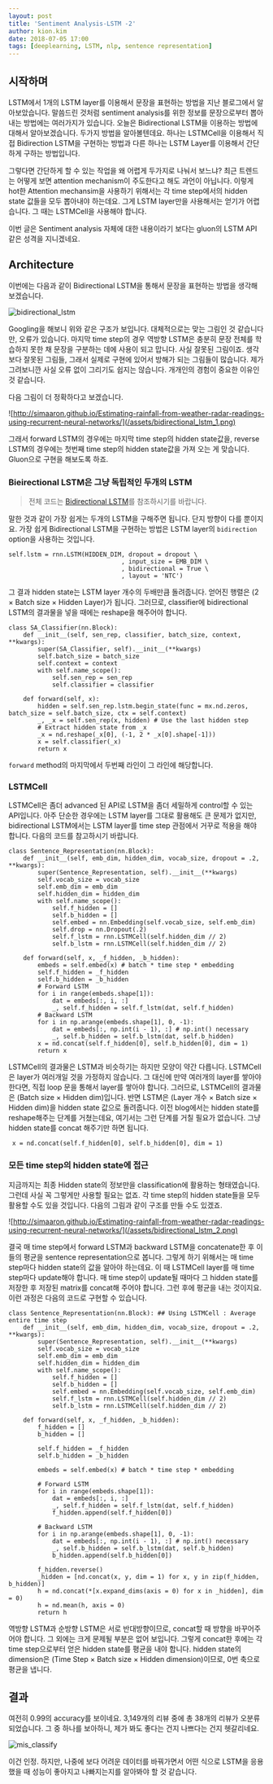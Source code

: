 ```yaml
---
layout: post
title: 'Sentiment Analysis-LSTM -2'
author: kion.kim
date: 2018-07-05 17:00
tags: [deeplearning, LSTM, nlp, sentence representation]
---
```


## 시작하며

LSTM에서 1개의 LSTM layer를 이용해서 문장을 표현하는 방법을 지난 블로그에서 알아보았습니다. 말씀드린 것처럼 sentiment analysis를 위한 정보를 문장으로부터 뽑아내는 방법에는 여러가지가 있습니다. 오늘은 Bidirectional LSTM을 이용하는 방법에 대해서 알아보겠습니다. 두가지 방법을 알아볼텐데요. 하나는 LSTMCell을 이용해서 직접 Bidirection LSTM을 구현하는 방법과 다른 하나는 LSTM Layer를 이용해서 간단하게 구하는 방법입니다.

그렇다면 간단하게 할 수 있는 작업을 왜 어렵게 두가지로 나눠서 보느냐? 최근 트렌드는 어떻게 보면 attention mechanism이 주도한다고 해도 과언이 아닙니다. 이렇게 hot한 Attention mechansim을 사용하기 위해서는 각 time step에서의 hidden state 값들을 모두 뽑아내야 하는데요. 그게 LSTM layer만을 사용해서는 얻기가 어렵습니다. 그 때는 LSTMCell을 사용해야 합니다.

이번 글은 Sentiment analysis 자체에 대한 내용이라기 보다는 gluon의 LSTM API 같은 성격을 지니겠네요.


## Architecture

이번에는 다음과 같이 Bidirectional LSTM을 통해서 문장을 표현하는 방법을 생각해 보겠습니다.

![bidirectional_lstm](/assets/bidirectional_lstm.jpeg)

Googling을 해보니 위와 같은 구조가 보입니다. 대체적으로는 맞는 그림인 것 같습니다만, 오류가 있습니다. 마지막 time step의 경우 역방향 LSTM은 충분히 문장 전체를 학습하지 못한 채 문장을 구분하는 데에 사용이 되고 맙니다. 사실 잘못된 그림이죠. 생각보다 잘못된 그림들, 그래서 실제로 구현에 있어서 방해가 되는 그림들이 많습니다. 제가 그려보니깐 사실 오류 없이 그리기도 쉽지는 않습니다. 개개인의 경험이 중요한 이유인 것 같습니다.

다음 그림이 더 정확하다고 보겠습니다.

![http://simaaron.github.io/Estimating-rainfall-from-weather-radar-readings-using-recurrent-neural-networks/](/assets/bidirectional_lstm_1.png)

그래서 forward LSTM의 경우에는 마지막 time step의 hidden state값을, reverse LSTM의 경우에는 첫번째 time step의 hidden state값을 가져 오는 게 맞습니다. Gluon으로 구현을 해보도록 하죠.


### Bieirectional LSTM은 그냥 독립적인 두개의 LSTM

> 전체 코드는 [Bidirectional LSTM](http://210.121.159.217:9090/kionkim/stat-analysis/blob/master/nlp_models/notebooks/text_classification_bidirectional_LSTM_representation_lfw.ipynb)를 참조하시기를 바랍니다.


말한 것과 같이 가장 쉽게는 두개의 LSTM을 구해주면 됩니다. 단지 방향이 다를 뿐이지요. 가장 쉽게 Bidirectional LSTM을 구현하는 방법은 LSTM layer의 `bidirection` option을 사용하는 것입니다.

```
self.lstm = rnn.LSTM(HIDDEN_DIM, dropout = dropout \
                               , input_size = EMB_DIM \
                               , bidirectional = True \
                               , layout = 'NTC')
```

그 결과 hidden state는 LSTM layer 개수의 두배만큼 돌려줍니다. 얻어진 행렬은 (2 $\times$ Batch size $\times$ Hidden Layer)가 됩니다. 그러므로, classifier에 bidirectional LSTM의 결과물을 넣을 때에는 reshape을 해주어야 합니다.

```
class SA_Classifier(nn.Block):
    def __init__(self, sen_rep, classifier, batch_size, context, **kwargs):
        super(SA_Classifier, self).__init__(**kwargs)
        self.batch_size = batch_size
        self.context = context
        with self.name_scope():
            self.sen_rep = sen_rep
            self.classifier = classifier
            
    def forward(self, x):
        hidden = self.sen_rep.lstm.begin_state(func = mx.nd.zeros, batch_size = self.batch_size, ctx = self.context)
        _, _x = self.sen_rep(x, hidden) # Use the last hidden step
        # Extract hidden state from _x
        _x = nd.reshape(_x[0], (-1, 2 * _x[0].shape[-1]))
        x = self.classifier(_x)
        return x  
```

`forward` method의 마지막에서 두번째 라인이 그 라인에 해당합니다.

### LSTMCell

LSTMCell은 좀더 advanced 된 API로 LSTM을 좀더 세밀하게 control할 수 있는 API입니다. 아주 단순한 경우에는 LSTM layer를 그대로 활용해도 큰 문제가 없지만, bidirectional LSTM에서는 LSTM layer를 time step 관점에서 거꾸로 적용을 해야 합니다. 다음의 코드를 참고하시기 바랍니다.

```
class Sentence_Representation(nn.Block):
    def __init__(self, emb_dim, hidden_dim, vocab_size, dropout = .2, **kwargs):
        super(Sentence_Representation, self).__init__(**kwargs)
        self.vocab_size = vocab_size
        self.emb_dim = emb_dim
        self.hidden_dim = hidden_dim
        with self.name_scope():
            self.f_hidden = []
            self.b_hidden = []
            self.embed = nn.Embedding(self.vocab_size, self.emb_dim)
            self.drop = nn.Dropout(.2)
            self.f_lstm = rnn.LSTMCell(self.hidden_dim // 2)
            self.b_lstm = rnn.LSTMCell(self.hidden_dim // 2)
            
    def forward(self, x, _f_hidden, _b_hidden):
        embeds = self.embed(x) # batch * time step * embedding
        self.f_hidden = _f_hidden
        self.b_hidden = _b_hidden
        # Forward LSTM
        for i in range(embeds.shape[1]):
            dat = embeds[:, i, :]
            _, self.f_hidden = self.f_lstm(dat, self.f_hidden)
        # Backward LSTM
        for i in np.arange(embeds.shape[1], 0, -1):
            dat = embeds[:, np.int(i - 1), :] # np.int() necessary
            _, self.b_hidden = self.b_lstm(dat, self.b_hidden)
        x = nd.concat(self.f_hidden[0], self.b_hidden[0], dim = 1)
        return x
```

LSTMCell의 결과물은 LSTM과 비슷하기는 하지만 모양이 약간 다릅니다. LSTMCell은 layer가 여러개일 것을 가정하지 않습니다. 그 대신에 만약 여러개의 layer를 쌓아야 한다면, 직접 loop 문을 통해서 layer를 쌓아야 합니다. 그러므로, LSTMCell의 결과물은 (Batch size $\times$ Hidden dim)입니다. 반면 LSTM은 (Layer 개수 $\times$ Batch size $\times$ Hidden dim)을 hidden state 값으로 돌려줍니다. 이전 blog에서는 hidden state를 reshape해주는 단계를 거쳤는데요, 여기서는 그런 단계를 거칠 필요가 없습니다. 그냥 hidden state를 concat 해주기만 하면 됩니다.

```
 x = nd.concat(self.f_hidden[0], self.b_hidden[0], dim = 1)
```

### 모든 time step의 hidden state에 접근

지금까지는 최종 Hidden state의 정보만을 classification에 활용하는 형태였습니다. 그런데 사실 꼭 그렇게만 사용할 필요는 없죠. 각 time step의 hidden state들을 모두 활용할 수도 있을 것입니다. 다음의 그림과 같이 구조를 만들 수도 있겠죠.

![http://simaaron.github.io/Estimating-rainfall-from-weather-radar-readings-using-recurrent-neural-networks/](/assets/bidirectional_lstm_2.png)

결국 매 time step에서 forward LSTM과 backward LSTM을 concatenate한 후 이들의 평균을 sentence representation으로 봅니다. 그렇게 하기 위해서는 매 time step마다 hidden state의 값을 알아야 하는데요. 이 때 LSTMCell layer를 매 time step마다 update해야 합니다. 매 time step이 update될 때마다 그 hidden state를 저장한 후 저장된 matrix를 concat해 주어야 합니다. 그런 후에 평균을 내는 것이지요. 이런 과정은 다음의 코드로 구현할 수 있습니다.

```
class Sentence_Representation(nn.Block): ## Using LSTMCell : Average entire time step
    def __init__(self, emb_dim, hidden_dim, vocab_size, dropout = .2, **kwargs):
        super(Sentence_Representation, self).__init__(**kwargs)
        self.vocab_size = vocab_size
        self.emb_dim = emb_dim
        self.hidden_dim = hidden_dim
        with self.name_scope():
            self.f_hidden = []
            self.b_hidden = []
            self.embed = nn.Embedding(self.vocab_size, self.emb_dim)
            self.f_lstm = rnn.LSTMCell(self.hidden_dim // 2)
            self.b_lstm = rnn.LSTMCell(self.hidden_dim // 2)
            
    def forward(self, x, _f_hidden, _b_hidden):
        f_hidden = []
        b_hidden = []
        
        self.f_hidden = _f_hidden
        self.b_hidden = _b_hidden
        
        embeds = self.embed(x) # batch * time step * embedding
        
        # Forward LSTM
        for i in range(embeds.shape[1]):
            dat = embeds[:, i, :]
            _, self.f_hidden = self.f_lstm(dat, self.f_hidden)
            f_hidden.append(self.f_hidden[0])
        
        # Backward LSTM
        for i in np.arange(embeds.shape[1], 0, -1):
            dat = embeds[:, np.int(i - 1), :] # np.int() necessary
            _, self.b_hidden = self.b_lstm(dat, self.b_hidden)
            b_hidden.append(self.b_hidden[0])

        f_hidden.reverse()
        _hidden = [nd.concat(x, y, dim = 1) for x, y in zip(f_hidden, b_hidden)]
        h = nd.concat(*[x.expand_dims(axis = 0) for x in _hidden], dim = 0)
        h = nd.mean(h, axis = 0)
        return h
```

역방향 LSTM과 순방향 LSTM은 서로 반대방향이므로, concat할 때 방향을 바꾸어주어야 합니다. 그 외에는 크게 문제될 부분은 없어 보입니다. 그렇게 concat한 후에는 각 time step으로부터 얻은 hidden state를 평균을 내야 합니다. hidden state의 dimension은 (Time Step $\times$ Batch size $\times$ Hidden dimension)이므로, 0번 축으로 평균을 냅니다.



## 결과

여전히 0.99의 accuracy를 보이네요. 3,149개의 리뷰 중에 총 38개의 리뷰가 오분류되었습니다. 그 중 하나를 보아하니, 제가 봐도 좋다는 건지 나쁘다는 건지 헷갈리네요. 

![mis_classify](/assets/mis_classify.png)

이건 인정. 하지만, 나중에 보다 어려운 데이터를 바꿔가면서 어떤 식으로 LSTM을 응용했을 때 성능이 좋아지고 나빠지는지를 알아봐야 할 것 같습니다.